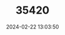 ---
title: "35420"
category: "Corythophora labriculata"
draft: false
date: 2024-02-22 13:03:50
languages:
  English: ["Dwarf Oemanbaklak"]
---